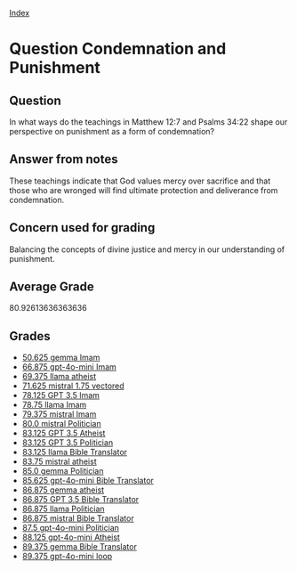 
[Index](../../index.md)
# Question Condemnation and Punishment
## Question
In what ways do the teachings in Matthew 12:7 and Psalms 34:22 shape our perspective on punishment as a form of condemnation?

## Answer from notes
These teachings indicate that God values mercy over sacrifice and that those who are wronged will find ultimate protection and deliverance from condemnation.

## Concern used for grading
Balancing the concepts of divine justice and mercy in our understanding of punishment.

## Average Grade
80.92613636363636

## Grades
 * [50.625 gemma Imam](../answers/gemma_Imam/Condemnation_and_Punishment.md)
 * [66.875 gpt-4o-mini Imam](../answers/gpt-4o-mini_Imam/Condemnation_and_Punishment.md)
 * [69.375 llama atheist](../answers/llama_atheist/Condemnation_and_Punishment.md)
 * [71.625 mistral 1.75 vectored](../answers/mistral_1.75_vectored/Condemnation_and_Punishment.md)
 * [78.125 GPT 3.5 Imam](../answers/GPT_3.5_Imam/Condemnation_and_Punishment.md)
 * [78.75 llama Imam](../answers/llama_Imam/Condemnation_and_Punishment.md)
 * [79.375 mistral Imam](../answers/mistral_Imam/Condemnation_and_Punishment.md)
 * [80.0 mistral Politician](../answers/mistral_Politician/Condemnation_and_Punishment.md)
 * [83.125 GPT 3.5 Atheist](../answers/GPT_3.5_Atheist/Condemnation_and_Punishment.md)
 * [83.125 GPT 3.5 Politician](../answers/GPT_3.5_Politician/Condemnation_and_Punishment.md)
 * [83.125 llama Bible Translator](../answers/llama_Bible_Translator/Condemnation_and_Punishment.md)
 * [83.75 mistral atheist](../answers/mistral_atheist/Condemnation_and_Punishment.md)
 * [85.0 gemma Politician](../answers/gemma_Politician/Condemnation_and_Punishment.md)
 * [85.625 gpt-4o-mini Bible Translator](../answers/gpt-4o-mini_Bible_Translator/Condemnation_and_Punishment.md)
 * [86.875 gemma atheist](../answers/gemma_atheist/Condemnation_and_Punishment.md)
 * [86.875 GPT 3.5 Bible Translator](../answers/GPT_3.5_Bible_Translator/Condemnation_and_Punishment.md)
 * [86.875 llama Politician](../answers/llama_Politician/Condemnation_and_Punishment.md)
 * [86.875 mistral Bible Translator](../answers/mistral_Bible_Translator/Condemnation_and_Punishment.md)
 * [87.5 gpt-4o-mini Politician](../answers/gpt-4o-mini_Politician/Condemnation_and_Punishment.md)
 * [88.125 gpt-4o-mini Atheist](../answers/gpt-4o-mini_Atheist/Condemnation_and_Punishment.md)
 * [89.375 gemma Bible Translator](../answers/gemma_Bible_Translator/Condemnation_and_Punishment.md)
 * [89.375 gpt-4o-mini loop](../answers/gpt-4o-mini_loop/Condemnation_and_Punishment.md)
